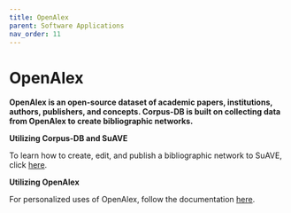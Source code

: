 ```yaml
---
title: OpenAlex
parent: Software Applications
nav_order: 11
---
```


# OpenAlex

**OpenAlex is an open-source dataset of academic papers, institutions, authors, publishers, and concepts. Corpus-DB is built on collecting data from OpenAlex to create bibliographic networks.**

**Utilizing Corpus-DB and SuAVE**

To learn how to create, edit, and publish a bibliographic network to SuAVE, click [here](https://suave-ucsd.github.io/SuAVE-Documentation/Bibliographic_Network_Publish.html).

**Utilizing OpenAlex**

For personalized uses of OpenAlex, follow the documentation [here](https://docs.openalex.org/quickstart-tutorial).
